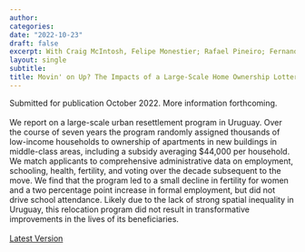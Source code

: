 ```yaml
---
author:
categories:
date: "2022-10-23"
draft: false
excerpt: With Craig McIntosh, Felipe Monestier; Rafael Pineiro; Fernando Rosenblatt; Guadalupe Tunon. Submitted for publication October 2022.
layout: single
subtitle: 
title: Movin' on Up? The Impacts of a Large-Scale Home Ownership Lottery in Uruguay
---
```


Submitted  for publication October 2022. More information forthcoming. \
\
We report on a large-scale urban resettlement program in Uruguay. Over the course of seven years the program randomly assigned thousands of low-income households  to ownership of apartments in new buildings in middle-class areas, including a subsidy averaging $44,000 per household. We match applicants to comprehensive administrative data on employment, schooling, health, fertility, and voting over the decade subsequent to the move. We find that the program led to a small decline in fertility for women and a two percentage point increase in formal employment, but did not drive school attendance. Likely due to the lack of strong spatial inequality in Uruguay, this relocation program did not result in transformative improvements in the lives of its beneficiaries. \
\
[Latest Version](https://vincentarmentano.com/research/mvotma/mcintosh_cvn-paper-jpube-221003.pdf)


